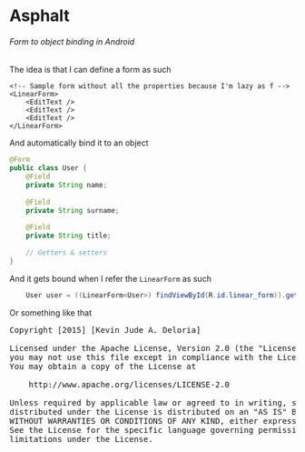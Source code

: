 # Asphalt
###### Form to object binding in Android

The idea is that I can define a form as such

```
<!-- Sample form without all the properties because I'm lazy as f -->
<LinearForm>
    <EditText />
    <EditText />
    <EditText />
</LinearForm>
```

And automatically bind it to an object

```java
@Form
public class User {
    @Field
    private String name;
    
    @Field
    private String surname;
    
    @Field
    private String title;
    
    // Getters & setters
}
```

And it gets bound when I refer the `LinearForm` as such

```java
    User user = ((LinearForm<User>) findViewById(R.id.linear_form)).getObject();
```

Or something like that

<pre>
Copyright [2015] [Kevin Jude A. Deloria]

Licensed under the Apache License, Version 2.0 (the "License");
you may not use this file except in compliance with the License.
You may obtain a copy of the License at

    http://www.apache.org/licenses/LICENSE-2.0

Unless required by applicable law or agreed to in writing, software
distributed under the License is distributed on an "AS IS" BASIS,
WITHOUT WARRANTIES OR CONDITIONS OF ANY KIND, either express or implied.
See the License for the specific language governing permissions and
limitations under the License.
</pre>
